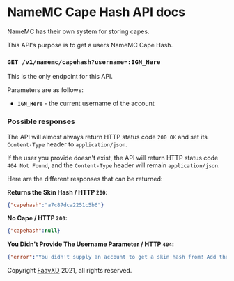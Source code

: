 # NameMC Cape Hash API docs
NameMC has their own system for storing capes.

This API's purpose is to get a users NameMC Cape Hash.

### `GET /v1/namemc/capehash?username=:IGN_Here`
This is the only endpoint for this API.

Parameters are as follows:
- **`IGN_Here`** - the current username of the account

### Possible responses

The API will almost always return HTTP status code `200 OK` and set its `Content-Type` header to `application/json`.

If the user you provide doesn't exist, the API will return HTTP status code `404 Not Found`, and the `Content-Type` header will remain `application/json`.

Here are the different responses that can be returned:

**Returns the Skin Hash / HTTP `200`:**
```json
{"capehash":"a7c87dca2251c5b6"}
```

**No Cape / HTTP `200`:**
```json
{"capehash":null}
```

**You Didn't Provide The Username Parameter / HTTP `404`:**
```json
{"error":"You didn't supply an account to get a skin hash from! Add the parameter ?username=IGN_HERE."}
```

Copyright [FaavXD](https://github.com/FaavXD) 2021, all rights reserved.
